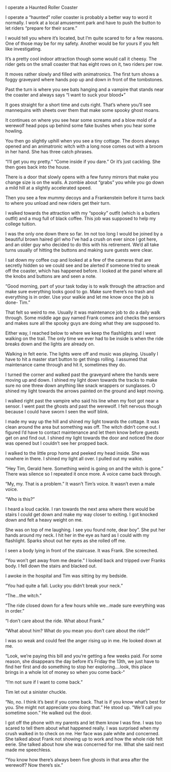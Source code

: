 I operate a Haunted Roller Coaster 

I operate a “haunted” roller coaster is probably a better way to word it normally. I work at a local amusement park and have to push the button to let riders “prepare for their scare.” 

I would tell you where it’s located, but I’m quite scared to for a few reasons. One of those may be for my safety. Another would be for yours if you felt like investigating. 

It’s a pretty cool indoor attraction though some would call it cheesy. The rider gets on the small coaster that has eight rows on it, two riders per row. 

It moves rather slowly and filled with animatronics. The first turn shows a foggy graveyard where hands pop up and down in front of the tombstones. 

Past the turn is where you see bats hanging and a vampire that stands near the coaster and always says “I want to suck your blood•”

It goes straight for a short time and cuts right. That’s where you’ll see mannequins with sheets over them that make some spooky ghost moans. 

It continues on where you see hear some screams and a blow mold of a werewolf head pops up behind some fake bushes when you hear some howling. 

You then go slightly uphill when you see a tiny cottage. The doors always opened and an animatronic witch with a long nose  comes out with a broom in her hand. She has three catch phrases.

“I’ll get you my pretty.” “Come inside if you dare.” Or it’s just cackling. She then goes back into the house. 

There is a door that slowly opens with a few funny mirrors that make you change size is on the walls. A zombie about “grabs” you while you go down a mild hill at a slightly accelerated speed. 

Then you see a few mummy decoys and a Frankenstein before it turns back to where you unload and new riders get their turn.

I walked towards the attraction with my “spooky” outfit (which is a butlers outfit) and a mug full of black coffee. This job was supposed to help my college tuition.

I was the only one down there so far. Im not too long I would be joined by a beautiful brown haired girl who I’ve had a crush on ever since I got here, and an older guy who decided to do this with his retirement. We’d all take turns usually of hitting the buttons and making sure guests were clear. 

I sat down my coffee cup and looked at a few of the cameras that are secretly hidden so we could see and be alerted if someone tried to sneak off the coaster, which has happened before. I looked at the panel where all the knobs and buttons are and seen a note.

“Good morning, part of your task today is to walk through the attraction and make sure everything looks good to go. Make sure there’s no trash and everything is in order. Use your walkie and let me know once the job is done- Tim.” 

That felt so weird to me. Usually it was maintenance job to do a daily walk through. Some middle age guy named Frank comes and  checks the sensors and makes sure all the spooky guys are doing what they are supposed to. 

Either way, I reached below to where we keep the flashlights and I went walking on the trail. The only time we ever had to be inside is when the ride breaks down and the lights are already on. 

Walking in felt eerie. The lights were off and music was playing. Usually I have to hit a master start button to get things rolling. I assumed that maintenance came through and hit it, sometimes they do. 

I turned the corner and walked past the graveyard where the hands were moving up and down. I shined my light down towards the tracks to make sure no one threw down anything like snack wrappers or sunglasses. O shined my light towards the arrows painted on the ground and kept moving. 

I walked right past the vampire who said his line when my foot got near a sensor. I went past the ghosts and past the werewolf. I felt nervous though because I could have sworn I seen the wolf blink. 

I made my way up the hill and shined my light towards the cottage. It was clean around the area but something was off. The witch didn’t come out. I figured I’d have to contact maintenance and let them know before guests get on and find out. I shined my light towards the door and noticed the door was opened but I couldn’t see her propped back. 

I walked to the little prop home and peeked my head inside. She was nowhere in there. I shined my light all over. I pulled out my walkie. 

“Hey Tim, Gerald here. Something weird is going on and the witch is gone.” There was silence so I repeated it once more. A voice came back through.

“My, my. That is a problem.” It wasn’t Tim’s  voice. It wasn’t even a male voice.

“Who is this?” 

I heard a loud cackle. I ran towards the next area where there would be stairs I could get down and make my way closer to exiting. I got knocked down and felt a heavy weight on me.

She was on top of me laughing. I see you found note, dear boy”. She put her hands around my neck. I hit her in the eye as hard as I could with my flashlight. Sparks shout out her eyes as she rolled off me. 

I seen a body lying in front of the staircase. It was Frank. She screeched.

“You won’t get away from me dearie.” I looked back and tripped over Franks body. I fell down the stairs and blacked out.

I awoke in the hospital and Tim was sitting by my bedside. 

“You had quite a fall. Lucky you didn’t break your neck.” 

“The…the witch.” 

“The ride closed down for a few hours while we…made sure everything was in order.” 

“I don’t care about the ride. What about Frank.”

“What about him? What do you mean you don’t care about the ride?” 

I was so weak and could feel the anger rising up in me. He looked down at me.

“Look, we’re paying this bill and you’re getting a few weeks paid. For some reason, she disappears the day before it’s Friday the 13th, we just have to find her first and do something to stop her exploring….look, this place brings in a whole lot of money so when you come back-“

“I’m not sure if I want to come back.”

Tim let out a sinister chuckle.

“No, no. I think it’s best if you come back. That is if you know what’s best for you. She might not appreciate you doing that.”  He stood up. “We’ll call you sometime soon.” He walked out the door.

I got off the phone with my parents and let them know I was fine. I was too scared to tell them about what happened really. I was surprised when my crush walked in to check on me. Her face was pale white and concerned. She talked about Frank not showing up to work and how the whole ride felt eerie. She talked about how she was concerned for me. What she said next made me speechless.

“You know how there’s always been five ghosts in that area after the werewolf? Now there’s six.” 
